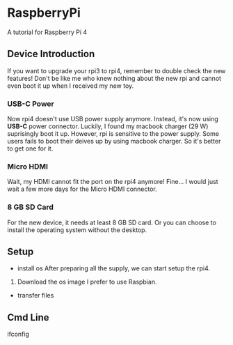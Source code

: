 # RaspberryPi
A tutorial for Raspberry Pi 4

## Device Introduction
If you want to upgrade your rpi3 to rpi4, remember to double check the new features! Don't be like me who knew nothing about the new rpi and cannot even boot it up when I received my new toy.

### USB-C Power
Now rpi4 doesn't use USB power supply anymore. Instead, it's now using **USB-C** power connector. Luckily, I found my macbook charger (29 W) suprisingly boot it up. However, rpi is sensitive to the power supply. Some users fails to boot their deives up by using macbook charger. So it's better to get one for it.

### Micro HDMI
Wait, my HDMI cannot fit the port on the rpi4 anymore! Fine... I would just wait a few more days for the Micro HDMI connector.

### 8 GB SD Card
For the new device, it needs at least 8 GB SD card. Or you can choose to install the operating system without the desktop. 

## Setup
- install os
After preparing all the supply, we can start setup the rpi4. 
1. Download the os image
  I prefer to use Raspbian.
- transfer files

## Cmd Line
ifconfig

